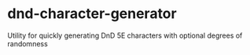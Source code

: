 # dnd-character-generator
Utility for quickly generating DnD 5E characters with optional degrees of randomness
